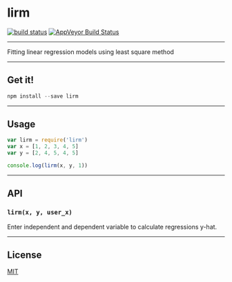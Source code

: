 # lirm

[![build status](http://img.shields.io/travis/balou9/lirm.svg?style=flat)](http://travis-ci.org/balou9/lirm) [![AppVeyor Build Status](https://ci.appveyor.com/api/projects/status/github/balou9/lirm?branch=master&svg=true)](https://ci.appveyor.com/project/balou9/lirm)

***

Fitting linear regression models using least square method

***

## Get it!

```js
npm install --save lirm
```

***

## Usage

```js
var lirm = require('lirm')
var x = [1, 2, 3, 4, 5]
var y = [2, 4, 5, 4, 5]

console.log(lirm(x, y, 1))
```

***

## API

### `lirm(x, y, user_x)`

Enter independent and dependent variable to calculate regressions y-hat.  

***

## License

[MIT](./license.md)
